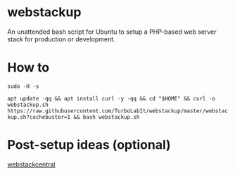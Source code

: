 # webstackup
An unattended bash script for Ubuntu to setup a  PHP-based web server stack for production or development.

# How to

`sudo -H -s`

`apt update -qq && apt install curl -y -qq && cd "$HOME" && curl -o webstackup.sh https://raw.githubusercontent.com/TurboLabIt/webstackup/master/webstackup.sh?cachebuster=1 && bash webstackup.sh`

# Post-setup ideas (optional)

[webstackcentral](https://github.com/TurboLabIt/webstackcentral)
